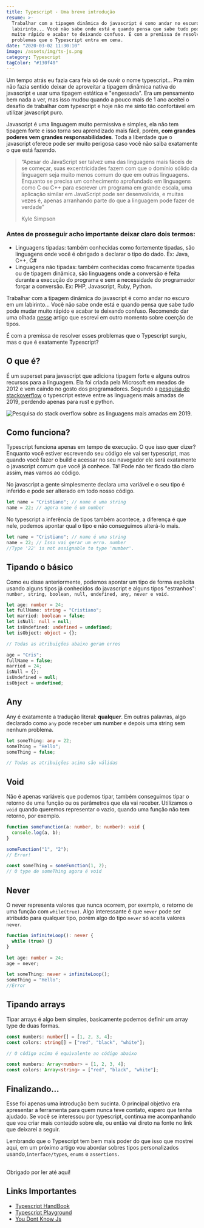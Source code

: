 ```yaml
---
title: Typescript - Uma breve introdução
resume: >-
  Trabalhar com a tipagem dinâmica do javascript é como andar no escuro em um
  labirinto... Você não sabe onde está e quando pensa que sabe tudo pode mudar
  muito rápido e acabar te deixando confuso. É com a premissa de resolver esses
  problemas que o Typescript entra em cena.
date: "2020-03-02 11:30:10"
image: /assets/img/ts-js.png
category: Typescript
tagColor: "#130f40"
---
```


Um tempo atrás eu fazia cara feia só de ouvir o nome typescript... Pra mim não fazia sentido deixar de aproveitar a tipagem dinâmica nativa do javascript e usar uma tipagem estática e "engessada". Era um pensamento bem nada a ver, mas isso mudou quando a pouco mais de 1 ano aceitei o desafio de trabalhar com typescript e hoje não me sinto tão confortável em utilizar javascript puro.

Javascript é uma linguagem muito permissiva e simples, ela não tem tipagem forte e isso torna seu aprendizado mais fácil, porém, **com grandes poderes vem grandes responsabilidades**. Toda a liberdade que o javascript oferece pode ser muito perigosa caso você não saiba exatamente o que está fazendo.

> “Apesar do JavaScript ser talvez uma das linguagens mais fáceis de se começar, suas excentricidades fazem com que o domínio sólido da linguagem seja muito menos comum do que em outras linguagens. Enquanto se precisa um conhecimento aprofundado em linguagens como C ou C++ para escrever um programa em grande escala, uma aplicação similar em JavaScript pode ser desenvolvida, e muitas vezes é, apenas arranhando parte do que a linguagem pode fazer de verdade”
>
> Kyle Simpson

### Antes de prosseguir acho importante deixar claro dois termos:

- Linguagens tipadas: também conhecidas como fortemente tipadas, são linguagens onde você é obrigado a declarar o tipo do dado. Ex: Java, C++, C#
- Linguagens não tipadas: também conhecidas como fracamente tipadas ou de tipagem dinâmica, são linguagens onde a conversão é feita durante a execução do programa e sem a necessidade do programador forçar a conversão. Ex: PHP, Javascript, Ruby, Python.

Trabalhar com a tipagem dinâmica do javascript é como andar no escuro em um labirinto... Você não sabe onde está e quando pensa que sabe tudo pode mudar muito rápido e acabar te deixando confuso. Recomendo dar uma olhada [nesse](https://www.cristiano.dev/blog/2018-04-30-coercao-de-tipos-em-javascript) artigo que escrevi em outro momento sobre coerção de tipos.

É com a premissa de resolver esses problemas que o Typescript surgiu, mas o que é exatamente Typescript?

## O que é?

É um superset para javascript que adiciona tipagem forte e alguns outros recursos para a linguagem. Ela foi criada pela Microsoft em meados de 2012 e vem caindo no gosto dos programadores. Segundo a [pesquisa do stackoverflow](https://insights.stackoverflow.com/survey/2019#technology) o typescript esteve entre as linguagens mais amadas de 2019, perdendo apenas para rust e python.

![Pesquisa do stack overflow sobre as linguagens mais amadas em 2019.](/assets/img/most-love.png "Pesquisa do stack overflow sobre as linguagens mais amadas em 2019.")

## Como funciona?

Typescript funciona apenas em tempo de execução. O que isso quer dizer? Enquanto você estiver escrevendo seu código ele vai ser typescript, mas quando você fazer o build e acessar no seu navegador ele será exatamente o javascript comum que você já conhece. Tá! Pode não ter ficado tão claro assim, mas vamos ao código.

No javascript a gente simplesmente declara uma variável e o seu tipo é inferido e pode ser alterado em todo nosso código.

```javascript
let name = "Cristiano"; // name é uma string
name = 22; // agora name é um number
```

No typescript a inferência de tipos também acontece, a diferença é que nele, podemos apontar qual o tipo e não conseguimos alterá-lo mais.

```typescript
let name = "Cristiano"; // name é uma string
name = 22; // Isso vai gerar um erro. number
//Type '22' is not assignable to type 'number'.
```

## Tipando o básico

Como eu disse anteriormente, podemos apontar um tipo de forma explicita usando alguns tipos já conhecidos do javascript e alguns tipos "estranhos": `number, string, boolean, null, undefined, any, never e void.`

```typescript
let age: number = 24;
let fullName: string = "Cristiano";
let married: boolean = false;
let isNull: null = null;
let isUndefined: undefined = undefined;
let isObject: object = {};

// Todas as atribuições abaixo geram erros

age = "Cris";
fullName = false;
married = 24;
isNull = {};
isUndefined = null;
isObject = undefined;
```

## Any

Any é exatamente a tradução literal: **qualquer**. Em outras palavras, algo declarado como `any` pode receber um number e depois uma string sem nenhum problema.

```typescript
let someThing: any = 22;
someThing = "Hello";
someThing = false;

// Todas as atribuições acima são válidas
```

## Void

Não é apenas variáveis que podemos tipar, também conseguimos tipar o retorno de uma função ou os parâmetros que ela vai receber. Utilizamos o `void` quando queremos representar o vazio, quando uma função não tem retorno, por exemplo.

```typescript
function someFunction(a: number, b: number): void {
  console.log(a, b);
}

someFunction("1", "2");
// Error!

const someThing = someFunction(1, 2);
// O type de someThing agora é void
```

## Never

O never representa valores que nunca ocorrem, por exemplo, o retorno de uma função com `while(true)`. Algo interessante é que `never` pode ser atribuído para qualquer tipo, porém algo do tipo `never` só aceita valores `never`.

```typescript
function infiniteLoop(): never {
  while (true) {}
}

let age: number = 24;
age = never;

let someThing: never = infiniteLoop();
someThing = "Hello";
//Error
```

## Tipando arrays

Tipar arrays é algo bem simples, basicamente podemos definir um array type de duas formas.

```typescript
const numbers: number[] = [1, 2, 3, 4];
const colors: string[] = ["red", "black", "white"];

// O código acima é equivalente ao código abaixo

const numbers: Array<number> = [1, 2, 3, 4];
const colors: Array<string> = ["red", "black", "white"];
```

## Finalizando...

Esse foi apenas uma introdução bem sucinta. O principal objetivo era apresentar a ferramenta para quem nunca teve contato, espero que tenha ajudado. Se você se interessou por typescript, continua me acompanhando que vou criar mais conteúdo sobre ele, ou então vai direto na fonte no link que deixarei a seguir.

Lembrando que o Typescript tem bem mais poder do que isso que mostrei aqui, em um próximo artigo vou abordar sobres tipos personalizados usando,`interface/types`, `enums` e `assertions.`

\
Obrigado por ler até aqui!

## Links Importantes

- [Typescript HandBook](https://www.typescriptlang.org/v2/docs/handbook/basic-types.html)
- [Typescript Playground](https://www.typescriptlang.org/play/index.html)
- [You Dont Know Js](https://github.com/getify/You-Dont-Know-JS)
